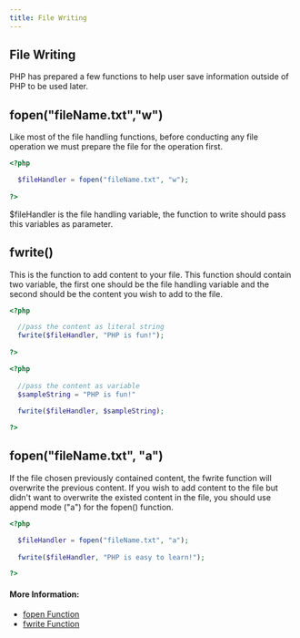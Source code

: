 ```yaml
---
title: File Writing
---
```

## File Writing

PHP has prepared a few functions to help user save information outside of PHP to be used later.

## fopen("fileName.txt","w")
Like most of the file handling functions, before conducting any file operation we must prepare the file for the operation first.
```PHP
<?php

  $fileHandler = fopen("fileName.txt", "w");
  
?>
```
$fileHandler is the file handling variable, the function to write should pass this variables as parameter.

## fwrite()
This is the function to add content to your file. This function should contain two variable, the first one should be the file handling variable and the second should be the content you wish to add to the file.
```PHP
<?php

  //pass the content as literal string
  fwrite($fileHandler, "PHP is fun!");
 
?>
```
```PHP
<?php
  
  //pass the content as variable
  $sampleString = "PHP is fun!"
  
  fwrite($fileHandler, $sampleString);

?>
```
## fopen("fileName.txt", "a")
If the file chosen previously contained content, the fwrite function will overwrite the previous content.
If you wish to add content to the file but didn't want to overwrite the existed content in the file, you should use append mode ("a") for the fopen() function.
```PHP
<?php

  $fileHandler = fopen("fileName.txt", "a");
  
  fwrite($fileHandler, "PHP is easy to learn!");

?>
```

#### More Information:
<!-- Please add any articles you think might be helpful to read before writing the article -->
- [fopen Function](http://php.net/manual/en/function.fopen.php)
- [fwrite Function](http://php.net/manual/en/function.fwrite.php)
